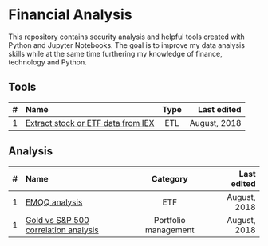 # Financial Analysis
This repository contains security analysis and helpful tools created with Python and Jupyter Notebooks. The goal is to improve my data analysis skills while at the same time furthering my knowledge of finance, technology and Python.

## Tools

| # | Name          | Type          | Last edited  |
| - | :------------- |:-------------:| ------------:|
| 1 | [Extract stock or ETF data from IEX](https://github.com/luisocam/finance-analysis/blob/master/tools/get_IEX_data.py)      | ETL | August, 2018 |

## Analysis

| # | Name          | Category          | Last edited  |
| - | :------------- |:-------------:| ------------:|
| 1 | [EMQQ analysis](https://github.com/luisocam/finance-analysis/blob/master/analysis/001-EMQQ_ETF_analysis.ipynb)      | ETF | August, 2018 |
| 1 | [Gold vs S&P 500 correlation analysis](https://github.com/luisocam/finance-analysis/blob/master/analysis/002-Gold_vs_SP500_correlation_analysis.ipynb)      | Portfolio management | August, 2018 |
